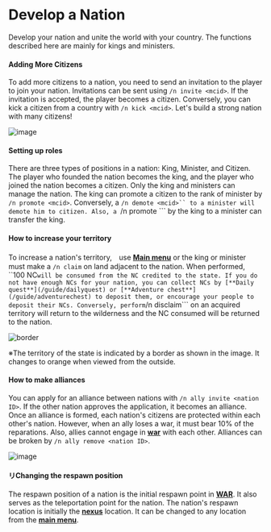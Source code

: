 # Develop a Nation
Develop your nation and unite the world with your country. The functions described here are mainly for kings and ministers.

#### Adding More Citizens

To add more citizens to a nation, you need to send an invitation to the player to join your nation. Invitations can be sent using ```/n invite <mcid>```. If the invitation is accepted, the player becomes a citizen. Conversely, you can kick a citizen from a country with ```/n kick <mcid>```. Let's build a strong nation with many citizens!

![image](https://user-images.githubusercontent.com/80201746/178899079-124eb9bb-e5b5-499c-ba8d-94d22e910ad0.png)

#### Setting up roles

There are three types of positions in a nation: King, Minister, and Citizen. The player who founded the nation becomes the king, and the player who joined the nation becomes a citizen. Only the king and ministers can manage the nation. The king can promote a citizen to the rank of minister by ```/n promote <mcid>```. Conversely, a ```/n demote <mcid>`` to a minister will demote him to citizen. Also, a ```/n promote <mcid>``` by the king to a minister can transfer the king.

#### How to increase your territory
 
To increase a nation's territory,　use [**Main menu**](/guide/menu) or the king or minister must make a ```/n claim``` on land adjacent to the nation.
When performed, ``100 NC``` will be consumed from the NC credited to the state. If you do not have enough NCs for your nation, you can collect NCs by [**Daily quest**](/guide/dailyquest) or [**Adventure chest**](/guide/adventurechest) to deposit them, or encourage your people to deposit their NCs.
Conversely, perform ```/n disclaim``` on an acquired territory will return to the wilderness and the NC consumed will be returned to the nation.

![border](https://user-images.githubusercontent.com/80201746/178898527-df6e8e51-e327-491d-962b-3737ac219a8d.png)

※The territory of the state is indicated by a border as shown in the image. It changes to orange when viewed from the outside.

#### How to make alliances

You can apply for an alliance between nations with ```/n ally invite <nation ID>```. If the other nation approves the application, it becomes an alliance. Once an alliance is formed, each nation's citizens are protected within each other's nation. However, when an ally loses a war, it must bear 10% of the reparations. Also, allies cannot engage in [**war**](/guide/war) with each other. Alliances can be broken by ```/n ally remove <nation ID>```.


![image](https://user-images.githubusercontent.com/80201746/178898723-e4c16774-bc84-43b6-a3ab-205b2c25960f.png)

#### リChanging the respawn position

The respawn position of a nation is the initial respawn point in [**WAR**](/guide/war). It also serves as the teleportation point for the nation. The nation's respawn location is initially the [**nexus**](/guide/nation) location. It can be changed to any location from the [**main menu**](/guide/menu).

